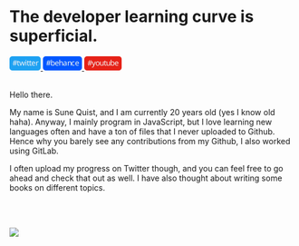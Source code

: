 # The developer learning curve is superficial.

<a style="font-family: sans-serif" href="https://twitter.com/NotSqv">
    <img src="./svgs/Twitter.svg" height="25px" />
</a>

<a style="font-family: sans-serif" href="https://www.behance.net/Sqv">
    <img src="./svgs/Behance.svg" height="25px" />
</a>

<a style="font-family: sans-serif" href="https://www.youtube.com/channel/UC_CygBHRuKTpBkC6IAYBX4Q">
    <img src="./svgs/Youtube.svg" height="25px" />
</a>

<br />
<br />

Hello there.

My name is Sune Quist, and I am currently 20 years old (yes I know old haha). Anyway, I mainly program in JavaScript, but I love learning new languages often and have a ton of files that I never uploaded to Github. Hence why you barely see any contributions from my Github, I also worked using GitLab.

I often upload my progress on Twitter though, and you can feel free to go ahead and check that out as well. I have also thought about writing some books on different topics.

<br />
<br />

<p align="left"><img src="https://media.giphy.com/media/13HgwGsXF0aiGY/giphy-downsized.gif" /><p>
